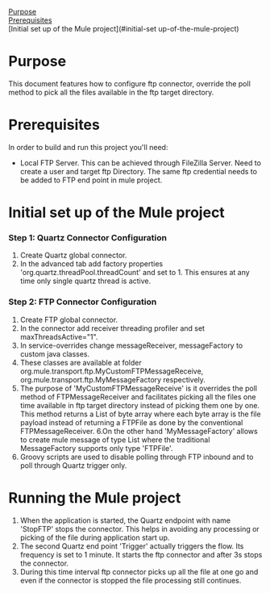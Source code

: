[Purpose](#purpose)  
[Prerequisites](#prerequisites)  
[Initial set up of the Mule project](#initial-set up-of-the-mule-project)



Purpose
=======

This document features how to configure ftp connector, override the poll method to pick all the files available in the ftp target directory.

Prerequisites
=============

In order to build and run this project you'll need:  

* Local FTP Server. This can be achieved through FileZilla Server.
  Need to create a user and target ftp Directory.
  The same ftp credential needs to be added to FTP end point in mule project.

Initial set up of the Mule project
=================================

### Step 1: Quartz Connector Configuration

1. Create Quartz global connector.
2. In the advanced tab add factory properties 'org.quartz.threadPool.threadCount' and set to 1.
   This ensures at any time only single quartz thread is active.

### Step 2: FTP Connector Configuration

1. Create FTP global connector.
2. In the connector add receiver threading profiler and set maxThreadsActive="1".
3. In service-overrides change  messageReceiver, messageFactory to custom java classes.
4. These classes are available at folder org.mule.transport.ftp.MyCustomFTPMessageReceive,    org.mule.transport.ftp.MyMessageFactory respectively.
5. The purpose of 'MyCustomFTPMessageReceive' is it overrides the poll method of FTPMessageReceiver and facilitates picking all the files one time available in ftp target directory instead of picking them one by one. This method returns a List of byte array where each byte array is the file payload instead of returning a FTPFile as done by the conventional FTPMessageReceiver.
6.On the other hand 'MyMessageFactory' allows to create mule message of type List where the traditional MessageFactory supports only type 'FTPFile'.
7. Groovy scripts are used to disable polling through FTP inbound and to poll through Quartz trigger only.

Running the Mule project
=================================
1. When the application is started, the Quartz endpoint with name 'StopFTP' stops the connector. This helps in avoiding any processing or picking of the file during application start up.
2. The second Quartz end point 'Trigger' actually triggers the flow. Its frequency is set to 1 minute. It starts the ftp connector and after 3s stops the connector.
3. During this time interval ftp connector picks up all the file at one go and even if the connector is stopped the file processing still continues.

